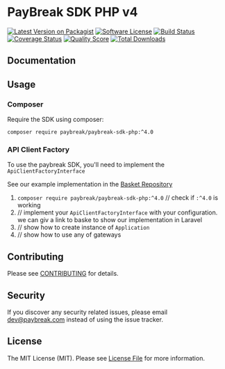 # PayBreak SDK PHP v4

[![Latest Version on Packagist][ico-version]][link-packagist]
[![Software License][ico-license]](LICENSE.md)
[![Build Status][ico-travis]][link-travis]
[![Coverage Status][ico-scrutinizer]][link-scrutinizer]
[![Quality Score][ico-code-quality]][link-code-quality]
[![Total Downloads][ico-downloads]][link-downloads]

## Documentation

## Usage

### Composer

Require the SDK using composer:

`composer require paybreak/paybreak-sdk-php:^4.0`

### API Client Factory

To use the paybreak SDK, you'll need to implement the `ApiClientFactoryInterface`

See our example implementation in the [Basket Repository](https://github.com/PayBreak/basket/blob/master/app/Gateways/ApiClientFactory.php)

1. `composer require paybreak/paybreak-sdk-php:^4.0` // check if  `:^4.0` is working
2. // implement your `ApiClientFactoryInterface` with your configuration. we can giv a link to baske to show our implementation in Laravel
3. // show how to create instance of `Application`
4. // show how to use any of gateways

## Contributing

Please see [CONTRIBUTING](CONTRIBUTING.md) for details.

## Security

If you discover any security related issues, please email dev@paybreak.com instead of using the issue tracker.

## License

The MIT License (MIT). Please see [License File](LICENSE.md) for more information.

[ico-version]: https://img.shields.io/packagist/v/paybreak/paybreak-sdk-php.svg?style=flat-square
[ico-license]: https://img.shields.io/badge/license-MIT-brightgreen.svg?style=flat-square
[ico-travis]: https://img.shields.io/travis/PayBreak/paybreak-sdk-php/master.svg?style=flat-square
[ico-scrutinizer]: https://img.shields.io/scrutinizer/coverage/g/paybreak/paybreak-sdk-php.svg?style=flat-square
[ico-code-quality]: https://img.shields.io/scrutinizer/g/paybreak/paybreak-sdk-php.svg?style=flat-square
[ico-downloads]: https://img.shields.io/packagist/dt/paybreak/paybreak-sdk-php.svg?style=flat-square

[link-packagist]: https://packagist.org/packages/paybreak/paybreak-sdk-php
[link-travis]: https://travis-ci.org/PayBreak/paybreak-sdk-php
[link-scrutinizer]: https://scrutinizer-ci.com/g/paybreak/paybreak-sdk-php/code-structure
[link-code-quality]: https://scrutinizer-ci.com/g/paybreak/paybreak-sdk-php
[link-downloads]: https://packagist.org/packages/paybreak/paybreak-sdk-php
